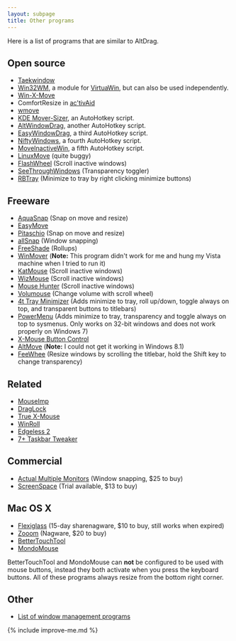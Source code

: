 ```yaml
---
layout: subpage
title: Other programs
---
```


Here is a list of programs that are similar to AltDrag.

## Open source
- [Taekwindow](http://taekwindow.net/)
- [Win32WM](http://virtuawin.sourceforge.net/modules.php), a module for [VirtuaWin](http://virtuawin.sourceforge.net/), but can also be used independently.
- [Win-X-Move](http://winxmove.sourceforge.net/)
- ComfortResize in [ac'tivAid](http://www.heise.de/ct/projekte/Windows-weitergedacht-ac-tivAid-284115.html)
- [wmove](http://code.google.com/p/wmove/)
- [KDE Mover-Sizer](http://corz.org/windows/software/accessories/KDE-resizing-moving-for-XP-or-Vista.php), an AutoHotkey script.
- [AltWindowDrag](http://www.howtogeek.com/howto/windows-vista/get-the-linux-altwindow-drag-functionality-in-windows/), another AutoHotkey script.
- [EasyWindowDrag](http://www.autohotkey.com/docs/scripts/EasyWindowDrag.htm), a third AutoHotkey script.
- [NiftyWindows](http://www.enovatic.org/products/niftywindows/introduction/), a fourth AutoHotkey script.
- [MoveInactiveWin](http://www.donationcoder.com/Software/Skrommel/index.html#MoveInactiveWin), a fifth AutoHotkey script.
- [LinuxMove](http://wincmd.ru/plugring/LinuxMove.html) (quite buggy)
- [FlashWheel](http://flashwheel.sourceforge.net/) (Scroll inactive windows)
- [SeeThroughWindows](http://www.mobzystems.com/Tools/SeeThroughWindows.aspx) (Transparency toggler)
- [RBTray](http://rbtray.sourceforge.net/) (Minimize to tray by right clicking minimize buttons)


## Freeware
- [AquaSnap](http://www.nurgo-software.com/products/aquasnap) (Snap on move and resize)
- [EasyMove](http://www.softpedia.com/get/System/OS-Enhancements/EasyMove.shtml)
- [Pitaschio](http://pitaschio.ara3.net/) (Snap on move and resize)
- [allSnap](http://www.ivanheckman.com/allsnap/) (Window snapping)
- [FreeShade](http://www.hmmn.org/FreeShade/) (Rollups)
- [WinMover](http://majorgeeks.com/WinMover_d4961.html) (**Note:** This program didn't work for me and hung my Vista machine when I tried to run it)
- [KatMouse](http://ehiti.de/katmouse/) (Scroll inactive windows)
- [WizMouse](http://antibody-software.com/web/software/software/wizmouse-makes-your-mouse-wheel-work-on-the-window-under-the-mouse/) (Scroll inactive windows)
- [Mouse Hunter](http://amlpages.com/mousehunter.shtml) (Scroll inactive windows)
- [Volumouse](http://www.nirsoft.net/utils/volumouse.html) (Change volume with scroll wheel)
- [4t Tray Minimizer](http://www.4t-niagara.com/tray.html) (Adds minimize to tray, roll up/down, toggle always on top, and transparent buttons to titlebars)
- [PowerMenu](http://www.abstractpath.com/powermenu/) (Adds minimize to tray, transparency and toggle always on top to sysmenus. Only works on 32-bit windows and does not work properly on Windows 7)
- [X-Mouse Button Control](http://www.highrez.co.uk/downloads/XMouseButtonControl.htm)
- [AltMove](http://www.deskex.com/altmove/) (**Note:** I could not get it working in Windows 8.1)
- [FeeWhee](http://www.nattyware.com/feewhee.php) (Resize windows by scrolling the titlebar, hold the Shift key to change transparency)


## Related
- [MouseImp](http://www.mouseimp.com/)
- [DragLock](http://www.donationcoder.com/Software/Skrommel/#DragLock)
- [True X-Mouse](http://fy.chalmers.se/~appro/nt/TXMouse/)
- [WinRoll](http://www.palma.com.au/winroll/)
- [Edgeless 2](http://www.addictivetips.com/windows-tips/wrap-mouse-pointer-around-the-screen-in-windows-with-edgeless-2/)
- [7+ Taskbar Tweaker](http://rammichael.com/7-taskbar-tweaker)

## Commercial
- [Actual Multiple Monitors](http://www.actualtools.com/multiplemonitors/) (Window snapping, $25 to buy)
- [ScreenSpace](http://www.dandeware.com/products/) (Trial available, $13 to buy)


## Mac OS X
- [Flexiglass](http://nulana.com/flexiglass/) (15-day sharenagware, $10 to buy, still works when expired)
- [Zooom](http://coderage-software.com/zooom/) (Nagware, $20 to buy)
- [BetterTouchTool](http://boastr.net/)
- [MondoMouse](http://www.atomicbird.com/about/mac-apps)

BetterTouchTool and MondoMouse can **not** be configured to be used with mouse buttons, instead they both activate when you press the keyboard buttons. All of these programs always resize from the bottom right corner.


## Other
  * [List of window management programs](http://www.techsupportalert.com/content/best-free-window-manager-resizer-arranger.htm)


{% include improve-me.md %}
